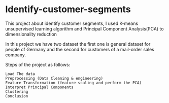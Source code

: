 # Identify-customer-segments
This project about identify customer segments, I used K-means unsupervised learning algorithm and Principal Component Analysis(PCA) to dimensionality reduction

In this project we have two dataset the first one is general dataset for people of Germany and the second for customers of a mail-order sales company.

Steps of the project as follows:

    Load The data
    Preprocessing (Data Cleaning & engineering)
    Feature Transformation (feature scaling and perform the PCA)
    Interpret Principal Components
    Clustering
    Conclusion
